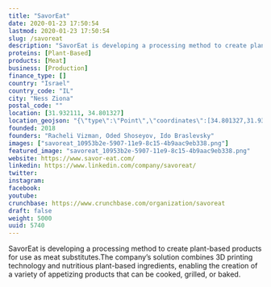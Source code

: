 ```yaml
---
title: "SavorEat"
date: 2020-01-23 17:50:54
lastmod: 2020-01-23 17:50:54
slug: /savoreat
description: "SavorEat is developing a processing method to create plant-based products for use as meat substitutes.The company’s solution combines 3D printing technology and nutritious plant-based ingredients, enabling the creation of a variety of appetizing products that can be cooked, grilled, or baked."
proteins: [Plant-Based]
products: [Meat]
business: [Production]
finance_type: []
country: "Israel"
country_code: "IL"
city: "Ness Ziona"
postal_code: ""
location: [31.932111, 34.801327]
location_geojson: "{\"type\":\"Point\",\"coordinates\":[34.801327,31.932111]}"
founded: 2018
founders: "Racheli Vizman, Oded Shoseyov, Ido Braslevsky"
images: ["savoreat_10953b2e-5907-11e9-8c15-4b9aac9eb338.png"]
featured_image: "savoreat_10953b2e-5907-11e9-8c15-4b9aac9eb338.png"
website: https://www.savor-eat.com/
linkedin: https://www.linkedin.com/company/savoreat/
twitter: 
instagram: 
facebook: 
youtube: 
crunchbase: https://www.crunchbase.com/organization/savoreat
draft: false
weight: 5000
uuid: 5740
---
```

SavorEat is developing a processing method to create plant-based products for use as meat substitutes.The company’s solution combines 3D printing technology and nutritious plant-based ingredients, enabling the creation of a variety of appetizing products that can be cooked, grilled, or baked.
